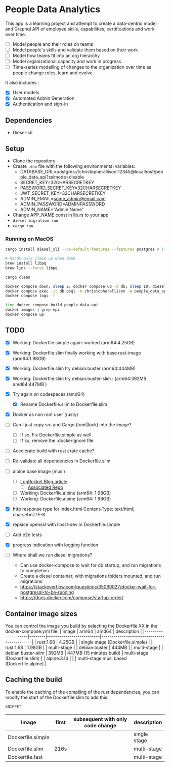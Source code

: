 # People Data Analytics

This app is a learning project and attempt to create a data-centric model and Graphql API of employee skills, capabilities, certifications and work over time.

- [ ] Model people and their roles on teams
- [ ] Model people's skills and validate them based on their work
- [ ] Model how teams fit into an org hierarchy
- [ ] Model organizational capacity and work in progress
- [ ] Time-series modelling of changes to the organization over time as people change roles, learn and evolve.

It also includes :

- [x] User models
- [x] Automated Admin Generation
- [x] Authentication and sign-in

## Dependencies

- Diesel-cli

## Setup

- Clone the repository
- Create `.env` file with the following environmental variables:
  - DATABASE_URL=postgres://christopherallison:12345@localhost/people_data_api?sslmode=disable
  - SECRET_KEY=32CHARSECRETKEY
  - PASSWORD_SECRET_KEY=32CHARSECRETKEY
  - JWT_SECRET_KEY=32CHARSECRETKEY
  - ADMIN_EMAIL=some_admin@email.com 
  - ADMIN_PASSWORD=ADMINPASSWORD
  - ADMIN_NAME="Admin Name"
- Change APP_NAME const in lib.rs to your app
- `diesel migration run`
- `cargo run`

### Running on MacOS

```bash
cargo install diesel_cli --no-default-features --features postgres # if not already installed

# MacOS only clean up when done
brew install libpq
brew link --force libpq

cargo clean

docker compose down; sleep 2; docker compose up -d db; sleep 10; diesel migration run
docker compose exec -it db psql -U christopherallison -W people_data_api
docker compose logs -f

time docker compose build people-data-api
docker images | grep epi
docker compose up
```

## TODO

- [x] Working: Dockerfile.simple again: worked (arm64:4.25GB)
- [x] Working: Dockerfile.slim finally working with base rust-image (arm64:1.98GB)
- [x] Working: Dockerfile.slim try debian:buster (arm64:444MB)
- [x] Working: Dockerfile.slim try debian:buster-slim : (arm64:392MB amd64:447MB )
- [x] Try again on codespaces (amd64)
  - [x] Rename Dockerfile.slim to Dockerfile.slim
- [x] Docker as non root user (rusty)

- [ ] Can I just copy src and Cargo.(toml|lock) into the image?
  - [ ] If so, Fix Dockerfile.simple as well
  - [ ] If so, remove the .dockerignore file
- [ ] Accelerate build with rust crate cache?
- [ ] Re-validate all dependencies in Dockerfile.slim
- [ ] alpine base image (musl)
  - [ ] [LogRocket Blog article](https://blog.logrocket.com/packaging-a-rust-web-service-using-docker/)
    - [ ] [Associated Repo](https://github.com/zupzup/rust-docker-web/blob/main/debian/Dockerfile)
  - [ ] Working: Dockerfile.alpine (arm64: 1.98GB)
  - [ ] Working: Dockerfile.alpine (arm64: 1.98GB)
- [x] http response type for index.html Content-Type: text/html; charset=UTF-8
- [x] replace openssl with libssl-dev in Dockerfile.simple
- [ ] Add e2e tests
- [x] progress indication with logging function
- [ ] Where shall we run diesel migrations?
  - Can use docker-compose to wait for db startup, and run migrations to completion
  - Create a diesel container, with migrations folders mounted, and run migrations
  - https://stackoverflow.com/questions/35069027/docker-wait-for-postgresql-to-be-running
  - https://docs.docker.com/compose/startup-order/

## Container image sizes

You can control the image you build by selecting the Dockerfile.XX in the docker-compose.yml file.
| Image              | arm64  | amd64                    | description                                |
|--------------------|--------|--------------------------|--------------------------------------------|
| rust:1.68          | 4.25GB |                          | single stage (Dockerfile.simple)           |
| rust:1.68          | 1.98GB |                          | multi-stage                                |
| debian:buster      | 444MB  |                          | multi-stage                                |
| debian:buster-slim | 392MB  | 447MB (15 minutes build) | multi-stage (Dockerfile.slim)              |
| alpine:3.14        |        |                          | multi-stage musl based (Dockerfile.alpine) |

## Caching the build

To enable the caching of the compiling of the rust dependencies, you can modify the start of the Dockerfile.slim to add this:

```dockerfile
SNIPPET
```

| Image             | first | subsequent with only code change | description  |
|-------------------|-------|----------------------------------|--------------|
| Dockerfile.simple |       |                                  | single stage |
| Dockerfile.slim   | 216s  |                                  | multi-stage  |
| Dockerfile.fast   |       |                                  | multi-stage  |
